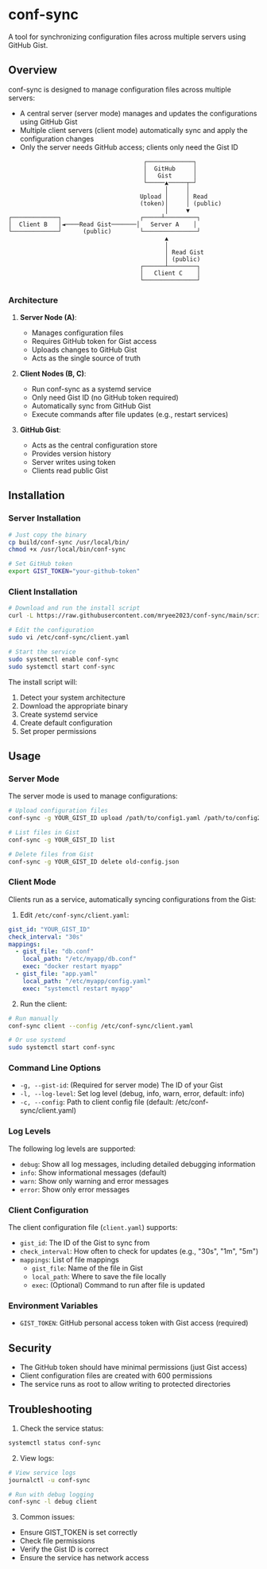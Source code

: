 # conf-sync

A tool for synchronizing configuration files across multiple servers using GitHub Gist.

## Overview

conf-sync is designed to manage configuration files across multiple servers:
- A central server (server mode) manages and updates the configurations using GitHub Gist
- Multiple client servers (client mode) automatically sync and apply the configuration changes
- Only the server needs GitHub access; clients only need the Gist ID

```
                                      ┌─────────────┐
                                      │  GitHub     │
                                      │   Gist      │
                                      └─────▲─────┬─┘
                                            │     │
                                     Upload │     │ Read
                                     (token)│     │ (public)
                                            │     ▼
┌─────────────┐                      ┌─────┴─────────┐
│  Client B   │◄────Read Gist───────│   Server A    │
└─────────────┘      (public)        └───────────────┘
                                            ▲
                                            │
                                            │ Read Gist
                                            │ (public)
                                     ┌──────┴────────┐
                                     │   Client C    │
                                     └───────────────┘
```

### Architecture

1. **Server Node (A)**:
   - Manages configuration files
   - Requires GitHub token for Gist access
   - Uploads changes to GitHub Gist
   - Acts as the single source of truth

2. **Client Nodes (B, C)**:
   - Run conf-sync as a systemd service
   - Only need Gist ID (no GitHub token required)
   - Automatically sync from GitHub Gist
   - Execute commands after file updates (e.g., restart services)

3. **GitHub Gist**:
   - Acts as the central configuration store
   - Provides version history
   - Server writes using token
   - Clients read public Gist

## Installation

### Server Installation
```bash
# Just copy the binary
cp build/conf-sync /usr/local/bin/
chmod +x /usr/local/bin/conf-sync

# Set GitHub token
export GIST_TOKEN="your-github-token"
```

### Client Installation
```bash
# Download and run the install script
curl -L https://raw.githubusercontent.com/mryee2023/conf-sync/main/scripts/install.sh | sudo bash

# Edit the configuration
sudo vi /etc/conf-sync/client.yaml

# Start the service
sudo systemctl enable conf-sync
sudo systemctl start conf-sync
```

The install script will:
1. Detect your system architecture
2. Download the appropriate binary
3. Create systemd service
4. Create default configuration
5. Set proper permissions

## Usage

### Server Mode

The server mode is used to manage configurations:

```bash
# Upload configuration files
conf-sync -g YOUR_GIST_ID upload /path/to/config1.yaml /path/to/config2.conf

# List files in Gist
conf-sync -g YOUR_GIST_ID list

# Delete files from Gist
conf-sync -g YOUR_GIST_ID delete old-config.json
```

### Client Mode

Clients run as a service, automatically syncing configurations from the Gist:

1. Edit `/etc/conf-sync/client.yaml`:
```yaml
gist_id: "YOUR_GIST_ID"
check_interval: "30s"
mappings:
  - gist_file: "db.conf"
    local_path: "/etc/myapp/db.conf"
    exec: "docker restart myapp"
  - gist_file: "app.yaml"
    local_path: "/etc/myapp/config.yaml"
    exec: "systemctl restart myapp"
```

2. Run the client:
```bash
# Run manually
conf-sync client --config /etc/conf-sync/client.yaml

# Or use systemd
sudo systemctl start conf-sync
```

### Command Line Options

- `-g, --gist-id`: (Required for server mode) The ID of your Gist
- `-l, --log-level`: Set log level (debug, info, warn, error, default: info)
- `-c, --config`: Path to client config file (default: /etc/conf-sync/client.yaml)

### Log Levels

The following log levels are supported:
- `debug`: Show all log messages, including detailed debugging information
- `info`: Show informational messages (default)
- `warn`: Show only warning and error messages
- `error`: Show only error messages

### Client Configuration

The client configuration file (`client.yaml`) supports:

- `gist_id`: The ID of the Gist to sync from
- `check_interval`: How often to check for updates (e.g., "30s", "1m", "5m")
- `mappings`: List of file mappings
  - `gist_file`: Name of the file in Gist
  - `local_path`: Where to save the file locally
  - `exec`: (Optional) Command to run after file is updated

### Environment Variables

- `GIST_TOKEN`: GitHub personal access token with Gist access (required)

## Security

- The GitHub token should have minimal permissions (just Gist access)
- Client configuration files are created with 600 permissions
- The service runs as root to allow writing to protected directories

## Troubleshooting

1. Check the service status:
```bash
systemctl status conf-sync
```

2. View logs:
```bash
# View service logs
journalctl -u conf-sync

# Run with debug logging
conf-sync -l debug client
```

3. Common issues:
- Ensure GIST_TOKEN is set correctly
- Check file permissions
- Verify the Gist ID is correct
- Ensure the service has network access
